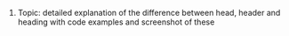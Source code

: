 1. Topic: detailed explanation of the difference between head, header and heading with code examples and screenshot of these